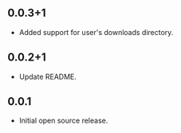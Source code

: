 ## 0.0.3+1

* Added support for user's downloads directory.

## 0.0.2+1

* Update README.

## 0.0.1

* Initial open source release.